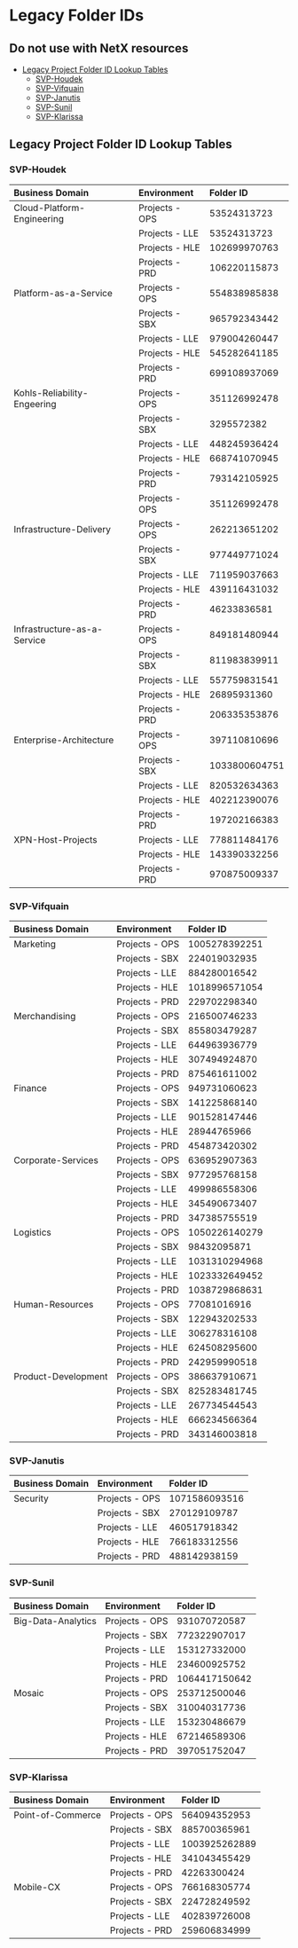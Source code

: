   # Legacy Folder IDs
  ## Do not use with NetX resources
  - [Legacy Project Folder ID Lookup Tables](#project-folder-id-lookup-tables)
    - [SVP-Houdek](#svp-houdek)
    - [SVP-Vifquain](#svp-vifquain)
    - [SVP-Janutis](#svp-janutis)
    - [SVP-Sunil](#svp-sunil)
    - [SVP-Klarissa](#svp-klarissa)
## Legacy Project Folder ID Lookup Tables
### SVP-Houdek
| Business Domain             | Environment    | Folder ID     |
| :-------------------------- | :------------- | :------------ |
| Cloud-Platform-Engineering  | Projects - OPS | 53524313723   |
|                             | Projects - LLE | 53524313723   |
|                             | Projects - HLE | 102699970763  |
|                             | Projects - PRD | 106220115873  |
| Platform-as-a-Service       | Projects - OPS | 554838985838  |
|                             | Projects - SBX | 965792343442  |
|                             | Projects - LLE | 979004260447  |
|                             | Projects - HLE | 545282641185  |
|                             | Projects - PRD | 699108937069  |
| Kohls-Reliability-Engeering | Projects - OPS | 351126992478  |
|                             | Projects - SBX | 3295572382    |
|                             | Projects - LLE | 448245936424  |
|                             | Projects - HLE | 668741070945  |
|                             | Projects - PRD | 793142105925  |
|                             | Projects - OPS | 351126992478  |
| Infrastructure-Delivery     | Projects - OPS | 262213651202  |
|                             | Projects - SBX | 977449771024  |
|                             | Projects - LLE | 711959037663  |
|                             | Projects - HLE | 439116431032  |
|                             | Projects - PRD | 46233836581   |
| Infrastructure-as-a-Service | Projects - OPS | 849181480944  |
|                             | Projects - SBX | 811983839911  |
|                             | Projects - LLE | 557759831541  |
|                             | Projects - HLE | 26895931360   |
|                             | Projects - PRD | 206335353876  |
| Enterprise-Architecture     | Projects - OPS | 397110810696  |
|                             | Projects - SBX | 1033800604751 |
|                             | Projects - LLE | 820532634363  |
|                             | Projects - HLE | 402212390076  |
|                             | Projects - PRD | 197202166383  |
| XPN-Host-Projects           | Projects - LLE | 778811484176  |
|                             | Projects - HLE | 143390332256  |
|                             | Projects - PRD | 970875009337  |

### SVP-Vifquain
| Business Domain     | Environment    | Folder ID     |
| :------------------ | :------------- | :------------ |
| Marketing           | Projects - OPS | 1005278392251 |
|                     | Projects - SBX | 224019032935  |
|                     | Projects - LLE | 884280016542  |
|                     | Projects - HLE | 1018996571054 |
|                     | Projects - PRD | 229702298340  |
| Merchandising       | Projects - OPS | 216500746233  |
|                     | Projects - SBX | 855803479287  |
|                     | Projects - LLE | 644963936779  |
|                     | Projects - HLE | 307494924870  |
|                     | Projects - PRD | 875461611002  |
| Finance             | Projects - OPS | 949731060623  |
|                     | Projects - SBX | 141225868140  |
|                     | Projects - LLE | 901528147446  |
|                     | Projects - HLE | 28944765966   |
|                     | Projects - PRD | 454873420302  |
| Corporate-Services  | Projects - OPS | 636952907363  |
|                     | Projects - SBX | 977295768158  |
|                     | Projects - LLE | 499986558306  |
|                     | Projects - HLE | 345490673407  |
|                     | Projects - PRD | 347385755519  |
| Logistics           | Projects - OPS | 1050226140279 |
|                     | Projects - SBX | 98432095871   |
|                     | Projects - LLE | 1031310294968 |
|                     | Projects - HLE | 1023332649452 |
|                     | Projects - PRD | 1038729868631 |
| Human-Resources     | Projects - OPS | 77081016916   |
|                     | Projects - SBX | 122943202533  |
|                     | Projects - LLE | 306278316108  |
|                     | Projects - HLE | 624508295600  |
|                     | Projects - PRD | 242959990518  |
| Product-Development | Projects - OPS | 386637910671  |
|                     | Projects - SBX | 825283481745  |
|                     | Projects - LLE | 267734544543  |
|                     | Projects - HLE | 666234566364  |
|                     | Projects - PRD | 343146003818  |
### SVP-Janutis
| Business Domain | Environment    | Folder ID     |
| :-------------- | :------------- | :------------ |
| Security        | Projects - OPS | 1071586093516 |
|                 | Projects - SBX | 270129109787  |
|                 | Projects - LLE | 460517918342  |
|                 | Projects - HLE | 766183312556  |
|                 | Projects - PRD | 488142938159  |
### SVP-Sunil
| Business Domain    | Environment    | Folder ID     |
| :----------------- | :------------- | :------------ |
| Big-Data-Analytics | Projects - OPS | 931070720587  |
|                    | Projects - SBX | 772322907017  |
|                    | Projects - LLE | 153127332000  |
|                    | Projects - HLE | 234600925752  |
|                    | Projects - PRD | 1064417150642 |
| Mosaic             | Projects - OPS | 253712500046  |
|                    | Projects - SBX | 310040317736  |
|                    | Projects - LLE | 153230486679  |
|                    | Projects - HLE | 672146589306  |
|                    | Projects - PRD | 397051752047  |
### SVP-Klarissa
| Business Domain   | Environment    | Folder ID     |
| :---------------- | :------------- | :------------ |
| Point-of-Commerce | Projects - OPS | 564094352953  |
|                   | Projects - SBX | 885700365961  |
|                   | Projects - LLE | 1003925262889 |
|                   | Projects - HLE | 341043455429  |
|                   | Projects - PRD | 42263300424   |
| Mobile-CX         | Projects - OPS | 766168305774  |
|                   | Projects - SBX | 224728249592  |
|                   | Projects - LLE | 402839726008  |
|                   | Projects - PRD | 259606834999  |
